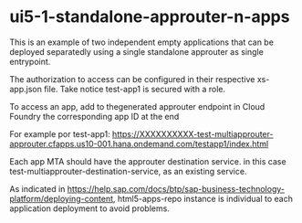 # ui5-1-standalone-approuter-n-apps

This is an example of two independent empty applications that can be deployed separatedly using a single standalone approuter as single entrypoint.

The authorization to access can be configured in their respective xs-app.json file. Take notice test-app1 is secured with a role.

To access an app, add to thegenerated approuter endpoint in Cloud Foundry the corresponding app ID at the end

For example por test-app1: https://XXXXXXXXXX-test-multiapprouter-approuter.cfapps.us10-001.hana.ondemand.com/testapp1/index.html

Each app MTA should have the approuter destination service. in this case test-multiapprouter-destination-service, as an existing service.

As indicated in https://help.sap.com/docs/btp/sap-business-technology-platform/deploying-content, html5-apps-repo instance is individual to each application deployment to avoid problems.